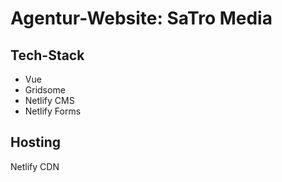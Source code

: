 # Agentur-Website: SaTro Media

## Tech-Stack

- Vue
- Gridsome
- Netlify CMS
- Netlify Forms

## Hosting

Netlify CDN